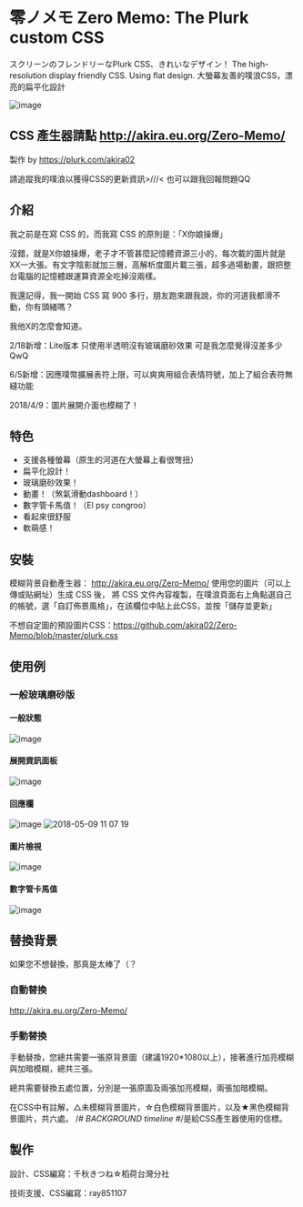 # 零ノメモ Zero Memo: The Plurk custom CSS

スクリーンのフレンドリーなPlurk CSS、きれいなデザイン！
The high-resolution display friendly CSS. Using flat design. 
大螢幕友善的噗浪CSS，漂亮的扁平化設計

![image](https://user-images.githubusercontent.com/4176802/38499717-0a71da0c-3c3b-11e8-8a05-d11b2bb179d4.png)


## CSS 產生器請點 http://akira.eu.org/Zero-Memo/

製作 by https://plurk.com/akira02

請追蹤我的噗浪以獲得CSS的更新資訊>///<
也可以跟我回報問題QQ

## 介紹

我之前是在寫 CSS 的，而我寫 CSS 的原則是：「X你娘操爆」

沒錯，就是X你娘操爆，老子才不管甚麼記憶體資源三小的，每次載的圖片就是XX一大張。有文字陰影就加三層，高解析度圖片載三張，超多過場動畫，跟把整台電腦的記憶體跟運算資源全吃掉沒兩樣。

我還記得，我一開始 CSS 寫 900 多行，朋友跑來跟我說，你的河道我都滑不動，你有頭緒嗎？
 
我他X的怎麼會知道。

2/18新增：Lite版本 只使用半透明沒有玻璃磨砂效果
可是我怎麼覺得沒差多少QwQ

6/5新增：因應噗幣擴展表符上限，可以爽爽用組合表情符號，加上了組合表符無縫功能

2018/4/9：圖片展開介面也模糊了！

## 特色
+ 支援各種螢幕（原生的河道在大螢幕上看很彆扭）
+ 扁平化設計！
+ 玻璃磨砂效果！
+ 動畫！（煞氣滑動dashboard！）
+ 數字管卡馬值！（El psy congroo）
+ 看起來很舒服
+ 軟萌感！

## 安裝

模糊背景自動產生器：
http://akira.eu.org/Zero-Memo/ 
使用您的圖片（可以上傳或貼網址）生成 CSS 後，
將 CSS 文件內容複製，在噗浪頁面右上角點選自己的帳號，選「自訂佈景風格」，在該欄位中貼上此CSS，並按「儲存並更新」

不想自定圖的預設圖片CSS：https://github.com/akira02/Zero-Memo/blob/master/plurk.css

## 使用例

### 一般玻璃磨砂版
#### 一般狀態
![image](https://user-images.githubusercontent.com/4176802/38499709-0604d172-3c3b-11e8-876f-0c0b00e2609f.png)
#### 展開資訊面板
![image](https://user-images.githubusercontent.com/4176802/38499717-0a71da0c-3c3b-11e8-8a05-d11b2bb179d4.png)
#### 回應欄
![image](https://user-images.githubusercontent.com/4176802/38499743-204a05f2-3c3b-11e8-9318-9bfc897bfa84.png)
![2018-05-09 11 07 19](https://user-images.githubusercontent.com/4176802/39822767-f7978bec-53dd-11e8-88af-5a200d3d23bd.png)

#### 圖片檢視
![image](https://user-images.githubusercontent.com/4176802/38499769-2cd49602-3c3b-11e8-8e24-8601674b776b.png)
#### 數字管卡馬值
![image](https://user-images.githubusercontent.com/4176802/38500124-11b5fe3c-3c3c-11e8-958e-866fc9043756.png)

## 替換背景
如果您不想替換，那真是太棒了（？

### 自動替換
http://akira.eu.org/Zero-Memo/
### 手動替換
手動替換，您總共需要一張原背景圖（建議1920*1080以上），接著進行加亮模糊與加暗模糊，總共三張。

總共需要替換五處位置，分別是一張原圖及兩張加亮模糊，兩張加暗模糊。

在CSS中有註解，△未模糊背景圖片，☆白色模糊背景圖片，以及★黑色模糊背景圖片，共六處。
/*# BACKGROUND timeline #*/是給CSS產生器使用的信標。


## 製作
設計、CSS編寫：千秋きつね☆稻荷台灣分社

技術支援、CSS編寫：ray851107
